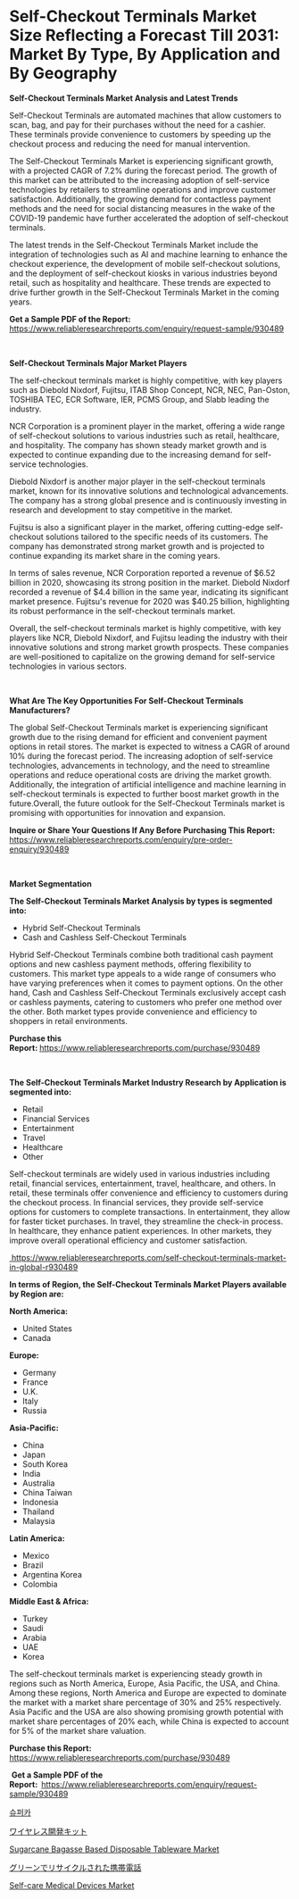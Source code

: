 <p><h1>Self-Checkout Terminals Market Size Reflecting a Forecast Till 2031: Market By Type, By Application and By Geography</h1></p><p><strong>Self-Checkout Terminals Market Analysis and Latest Trends</strong></p>
<p><p>Self-Checkout Terminals are automated machines that allow customers to scan, bag, and pay for their purchases without the need for a cashier. These terminals provide convenience to customers by speeding up the checkout process and reducing the need for manual intervention.</p><p>The Self-Checkout Terminals Market is experiencing significant growth, with a projected CAGR of 7.2% during the forecast period. The growth of this market can be attributed to the increasing adoption of self-service technologies by retailers to streamline operations and improve customer satisfaction. Additionally, the growing demand for contactless payment methods and the need for social distancing measures in the wake of the COVID-19 pandemic have further accelerated the adoption of self-checkout terminals.</p><p>The latest trends in the Self-Checkout Terminals Market include the integration of technologies such as AI and machine learning to enhance the checkout experience, the development of mobile self-checkout solutions, and the deployment of self-checkout kiosks in various industries beyond retail, such as hospitality and healthcare. These trends are expected to drive further growth in the Self-Checkout Terminals Market in the coming years.</p></p>
<p><strong>Get a Sample PDF of the Report:&nbsp;</strong> <a href="https://www.reliableresearchreports.com/enquiry/request-sample/930489">https://www.reliableresearchreports.com/enquiry/request-sample/930489</a></p>
<p>&nbsp;</p>
<p><strong>Self-Checkout Terminals Major Market Players</strong></p>
<p><p>The self-checkout terminals market is highly competitive, with key players such as Diebold Nixdorf, Fujitsu, ITAB Shop Concept, NCR, NEC, Pan-Oston, TOSHIBA TEC, ECR Software, IER, PCMS Group, and Slabb leading the industry.</p><p>NCR Corporation is a prominent player in the market, offering a wide range of self-checkout solutions to various industries such as retail, healthcare, and hospitality. The company has shown steady market growth and is expected to continue expanding due to the increasing demand for self-service technologies.</p><p>Diebold Nixdorf is another major player in the self-checkout terminals market, known for its innovative solutions and technological advancements. The company has a strong global presence and is continuously investing in research and development to stay competitive in the market.</p><p>Fujitsu is also a significant player in the market, offering cutting-edge self-checkout solutions tailored to the specific needs of its customers. The company has demonstrated strong market growth and is projected to continue expanding its market share in the coming years.</p><p>In terms of sales revenue, NCR Corporation reported a revenue of $6.52 billion in 2020, showcasing its strong position in the market. Diebold Nixdorf recorded a revenue of $4.4 billion in the same year, indicating its significant market presence. Fujitsu's revenue for 2020 was $40.25 billion, highlighting its robust performance in the self-checkout terminals market.</p><p>Overall, the self-checkout terminals market is highly competitive, with key players like NCR, Diebold Nixdorf, and Fujitsu leading the industry with their innovative solutions and strong market growth prospects. These companies are well-positioned to capitalize on the growing demand for self-service technologies in various sectors.</p></p>
<p>&nbsp;</p>
<p><strong>What Are The Key Opportunities For Self-Checkout Terminals Manufacturers?</strong></p>
<p><p>The global Self-Checkout Terminals market is experiencing significant growth due to the rising demand for efficient and convenient payment options in retail stores. The market is expected to witness a CAGR of around 10% during the forecast period. The increasing adoption of self-service technologies, advancements in technology, and the need to streamline operations and reduce operational costs are driving the market growth. Additionally, the integration of artificial intelligence and machine learning in self-checkout terminals is expected to further boost market growth in the future.Overall, the future outlook for the Self-Checkout Terminals market is promising with opportunities for innovation and expansion.</p></p>
<p><strong>Inquire or Share Your Questions If Any Before Purchasing This Report:</strong> <a href="https://www.reliableresearchreports.com/enquiry/pre-order-enquiry/930489">https://www.reliableresearchreports.com/enquiry/pre-order-enquiry/930489</a></p>
<p>&nbsp;</p>
<p><strong>Market Segmentation</strong></p>
<p><strong>The Self-Checkout Terminals Market Analysis by types is segmented into:</strong></p>
<p><ul><li>Hybrid Self-Checkout Terminals</li><li>Cash and Cashless Self-Checkout Terminals</li></ul></p>
<p><p>Hybrid Self-Checkout Terminals combine both traditional cash payment options and new cashless payment methods, offering flexibility to customers. This market type appeals to a wide range of consumers who have varying preferences when it comes to payment options. On the other hand, Cash and Cashless Self-Checkout Terminals exclusively accept cash or cashless payments, catering to customers who prefer one method over the other. Both market types provide convenience and efficiency to shoppers in retail environments.</p></p>
<p><strong>Purchase this Report:&nbsp;</strong><a href="https://www.reliableresearchreports.com/purchase/930489">https://www.reliableresearchreports.com/purchase/930489</a></p>
<p>&nbsp;</p>
<p><strong>The Self-Checkout Terminals Market Industry Research by Application is segmented into:</strong></p>
<p><ul><li>Retail</li><li>Financial Services</li><li>Entertainment</li><li>Travel</li><li>Healthcare</li><li>Other</li></ul></p>
<p><p>Self-checkout terminals are widely used in various industries including retail, financial services, entertainment, travel, healthcare, and others. In retail, these terminals offer convenience and efficiency to customers during the checkout process. In financial services, they provide self-service options for customers to complete transactions. In entertainment, they allow for faster ticket purchases. In travel, they streamline the check-in process. In healthcare, they enhance patient experiences. In other markets, they improve overall operational efficiency and customer satisfaction.</p></p>
<p><a href="https://www.reliableresearchreports.com/self-checkout-terminals-market-in-global-r930489">&nbsp;https://www.reliableresearchreports.com/self-checkout-terminals-market-in-global-r930489</a></p>
<p><strong>In terms of Region, the Self-Checkout Terminals Market Players available by Region are:</strong></p>
<p>
    <p> <strong> North America: </strong>
        <ul>
            <li>United States</li>
            <li>Canada</li>
        </ul>
        </p> 
    <p> <strong> Europe: </strong>
        <ul>
            <li>Germany</li>
            <li>France</li>
            <li>U.K.</li>
            <li>Italy</li>
            <li>Russia</li>
        </ul>
        </p> 
    <p> <strong> Asia-Pacific: </strong>
        <ul>
            <li>China</li>
            <li>Japan</li>
            <li>South Korea</li>
            <li>India</li>
            <li>Australia</li>
            <li>China Taiwan</li>
            <li>Indonesia</li>
            <li>Thailand</li>
            <li>Malaysia</li>
        </ul>
        </p> 
    <p> <strong> Latin America: </strong>
        <ul>
            <li>Mexico</li>
            <li>Brazil</li>
            <li>Argentina Korea</li>
            <li>Colombia</li>
        </ul>
        </p> 
    <p> <strong> Middle East & Africa: </strong>
        <ul>
            <li>Turkey</li>
            <li>Saudi</li>
            <li>Arabia</li>
            <li>UAE</li>
            <li>Korea</li>
        </ul>
    </p>
    </p>
<p><p>The self-checkout terminals market is experiencing steady growth in regions such as North America, Europe, Asia Pacific, the USA, and China. Among these regions, North America and Europe are expected to dominate the market with a market share percentage of 30% and 25% respectively. Asia Pacific and the USA are also showing promising growth potential with market share percentages of 20% each, while China is expected to account for 5% of the market share valuation.</p></p>
<p><strong>Purchase this Report: </strong><a href="https://www.reliableresearchreports.com/purchase/930489">https://www.reliableresearchreports.com/purchase/930489</a></p>
<p>&nbsp;<strong>Get a Sample PDF of the Report:&nbsp;&nbsp;</strong><a href="https://www.reliableresearchreports.com/enquiry/request-sample/930489">https://www.reliableresearchreports.com/enquiry/request-sample/930489</a></p>
<p><strong></strong></p>
<p><p><a href="https://medium.com/@sybleferry/%EC%8A%88%ED%8D%BC%EC%B9%B4-%EC%8B%9C%EC%9E%A5-%EB%B3%B4%EA%B3%A0%EC%84%9C%EB%8A%94-%EC%9D%B4-%EC%8B%9C%EC%9E%A5%EC%9D%98-%EC%B5%9C%EC%8B%A0-%ED%8A%B8%EB%A0%8C%EB%93%9C%EC%99%80-%EC%84%B1%EC%9E%A5-%EA%B8%B0%ED%9A%8C%EB%A5%BC-%EB%B0%9D%ED%98%80%EC%A4%8D%EB%8B%88%EB%8B%A4-7c5717436ded">슈퍼카</a></p><p><a href="https://medium.com/@matteills7854/%E3%83%AF%E3%82%A4%E3%83%A4%E3%83%AC%E3%82%B9%E9%96%8B%E7%99%BA%E3%82%AD%E3%83%83%E3%83%88%E3%81%AE%E5%B8%82%E5%A0%B4%E8%AA%BF%E6%9F%BB%E3%83%AC%E3%83%9D%E3%83%BC%E3%83%88-%E3%81%9D%E3%81%AE%E6%AD%B4%E5%8F%B2%E3%81%A82031%E5%B9%B4%E3%81%BE%E3%81%A7%E3%81%AE%E4%BA%88%E6%B8%AC-faaca1a180e0">ワイヤレス開発キット</a></p><p><a href="https://issuu.com/reportprime-2/docs/sugarcane-bagasse-based-disposable-tableware-marke">Sugarcane Bagasse Based Disposable Tableware Market</a></p><p><a href="https://github.com/KenyonJohns/Market-Research-Report-List-1/blob/main/820253983943.md">グリーンでリサイクルされた携帯電話</a></p><p><a href="https://github.com/barbarakss89/Market-Research-Report-List-1/blob/main/self-care-medical-devices-market.md">Self-care Medical Devices Market</a></p></p>